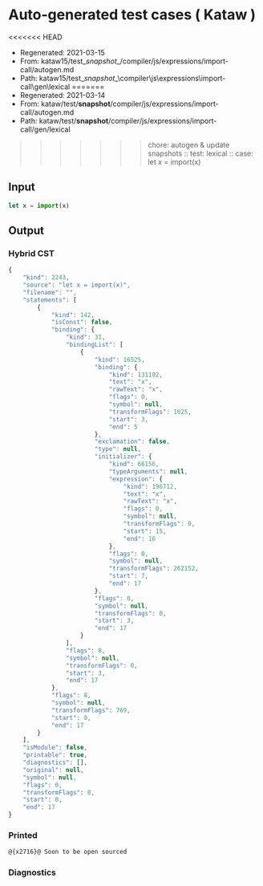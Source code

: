 # Auto-generated test cases ( Kataw )
<<<<<<< HEAD
- Regenerated: 2021-03-15
- From: kataw15/test\__snapshot__/compiler/js/expressions/import-call/autogen.md
- Path: kataw15/test\__snapshot__\compiler\js\expressions\import-call\gen\lexical
=======
- Regenerated: 2021-03-14
- From: kataw/test/__snapshot__/compiler/js/expressions/import-call/autogen.md
- Path: kataw/test/__snapshot__/compiler/js/expressions/import-call/gen/lexical
>>>>>>> chore: autogen & update snapshots
> :: test: lexical
> :: case: let x = import(x)
## Input

`````js
let x = import(x)
`````

## Output

### Hybrid CST

```javascript
{
    "kind": 2243,
    "source": "let x = import(x)",
    "filename": "",
    "statements": [
        {
            "kind": 142,
            "isConst": false,
            "binding": {
                "kind": 31,
                "bindingList": [
                    {
                        "kind": 16525,
                        "binding": {
                            "kind": 131102,
                            "text": "x",
                            "rawText": "x",
                            "flags": 0,
                            "symbol": null,
                            "transformFlags": 1025,
                            "start": 3,
                            "end": 5
                        },
                        "exclamation": false,
                        "type": null,
                        "initializer": {
                            "kind": 66156,
                            "typeArguments": null,
                            "expression": {
                                "kind": 196712,
                                "text": "x",
                                "rawText": "x",
                                "flags": 0,
                                "symbol": null,
                                "transformFlags": 0,
                                "start": 15,
                                "end": 16
                            },
                            "flags": 0,
                            "symbol": null,
                            "transformFlags": 262152,
                            "start": 7,
                            "end": 17
                        },
                        "flags": 0,
                        "symbol": null,
                        "transformFlags": 0,
                        "start": 3,
                        "end": 17
                    }
                ],
                "flags": 8,
                "symbol": null,
                "transformFlags": 0,
                "start": 3,
                "end": 17
            },
            "flags": 8,
            "symbol": null,
            "transformFlags": 769,
            "start": 0,
            "end": 17
        }
    ],
    "isModule": false,
    "printable": true,
    "diagnostics": [],
    "original": null,
    "symbol": null,
    "flags": 0,
    "transformFlags": 0,
    "start": 0,
    "end": 17
}
```

### Printed

```javascript
@{x2716}@ Soon to be open sourced
```

### Diagnostics

```javascript

```

